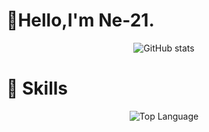# 🎉Hello,I'm Ne-21.

<div align="center" style="display: flex;justify-content: center;align-items: center;">
    <img alt = "GitHub stats" src="https://github-readme-stats.vercel.app/api?username=olixn&count_private=true&show_icons=true&theme=radical">
</div>

# 🚀 Skills
<div align="center" style="display: flex;justify-content: center;align-items: center;">
    <img alt = "Top Language" src="https://github-readme-stats.vercel.app/api/top-langs/?username=olixn&hide=html,&hide_border=true&title_color=5391FE&text_color=555">
</div>

